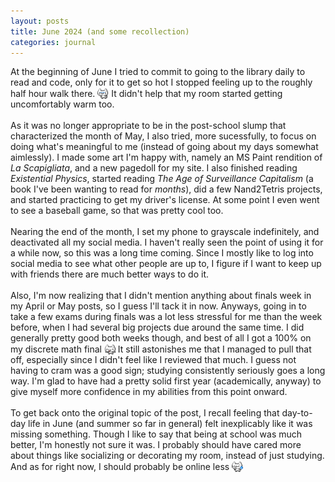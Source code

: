 ```yaml
---
layout: posts
title: June 2024 (and some recollection)
categories: journal
---
```

<style>
    .emote {
        vertical-align: bottom;
        width: 18px;
    }
</style>
At the beginning of June I tried to commit to going to the library daily to read and code, only for it to get so hot I stopped feeling up to the roughly half hour walk there. <img src="/images/emotes/nukoFatigue.gif" class="emote"> It didn't help that my room started getting uncomfortably warm too.
<br><br>
As it was no longer appropriate to be in the post-school slump that characterized the month of May, I also tried, more sucessfully, to focus on doing what's meaningful to me (instead of going about my days somewhat aimlessly). I made some art I'm happy with, namely an MS Paint rendition of <i>La Scapigliata</i>, and a new pagedoll for my site. I also finished reading <i>Existential Physics</i>, started reading <i>The Age of Surveillance Capitalism</i> (a book I've been wanting to read for <i>months</i>), did a few Nand2Tetris projects, and started practicing to get my driver's license. At some point I even went to see a baseball game, so that was pretty cool too.
<br><br>
Nearing the end of the month, I set my phone to grayscale indefinitely, and deactivated all my social media. I haven't really seen the point of using it for a while now, so this was a long time coming. Since I mostly like to log into social media to see what other people are up to, I figure if I want to keep up with friends there are much better ways to do it.
<br><br>
Also, I'm now realizing that I didn't mention anything about finals week in my April or May posts, so I guess I'll tack it in now. Anyways, going in to take a few exams during finals was a lot less stressful for me than the week before, when I had several big projects due around the same time. I did generally pretty good both weeks though, and best of all I got a 100% on my discrete math final <img src="/images/emotes/nukoHappyDance.gif" class="emote"> It still astonishes me that I managed to pull that off, especially since I didn't feel like I reviewed that much. I guess not having to cram was a good sign; studying consistently seriously goes a long way. I'm glad to have had a pretty solid first year (academically, anyway) to give myself more confidence in my abilities from this point onward.
<br><br>
To get back onto the original topic of the post, I recall feeling that day-to-day life in June (and summer so far in general) felt inexplicably like it was missing something. Though I like to say that being at school was much better, I'm honestly not sure it was. I probably should have cared more about things like socializing or decorating my room, instead of just studying. And as for right now, I should probably be online less <img src="/images/emotes/nukoForcedLaugh.gif" class="emote">
